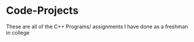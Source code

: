 # Code-Projects
These are all of the C++ Programs/ assignments I have done as a freshman in college
